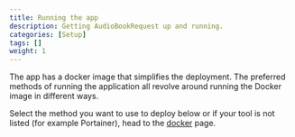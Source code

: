 ```yaml
---
title: Running the app
description: Getting AudioBookRequest up and running.
categories: [Setup]
tags: []
weight: 1
---
```


The app has a docker image that simplifies the deployment. The preferred methods
of running the application all revolve around running the Docker image in
different ways.

Select the method you want to use to deploy below or if your tool is not listed
(for example Portainer), head to the [docker](./docker.md) page.
